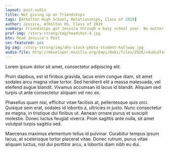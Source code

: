 ```yaml
---
layout: post-audio
title: Not giving up on friendships
tags: [Atholton High School, Relationships, Class of 2019] 
author: Jessica, Atholton HS, Class of 2019
summary: Friendships got Jessica through a busy school year. No matter how busy life was, she made sure to maintain friendships and take a break once and a while.
prof-img: /story-strong/img/headshot-4.jpg
btn: Read Jessica's Post
sec-featured: yes
bg-img: /story-strong/img/ahs-stock-photo-student-hallway.jpg
audio-file: http://developer.mozilla.org/@api/deki/files/2926/=AudioTest_(1).ogg
---
```


Lorem ipsum dolor sit amet, consectetur adipiscing elit. 

Proin dapibus, est id finibus gravida, lacus enim congue diam, sit amet sodales arcu magna vitae tortor. Sed hendrerit elit a massa malesuada, vel eleifend augue blandit. Vivamus accumsan id lacus id blandit. Aliquam sed turpis ut ante consectetur aliquam vel nec ex. 

Phasellus quam nisi, efficitur vitae facilisis at, pellentesque quis orci. Quisque sem erat, sodales id lobortis a, ultricies in justo. Nunc consectetur ex magna, in tristique dui finibus ut. Aenean ornare purus et suscipit molestie. Donec luctus feugiat viverra. Proin sagittis ante nulla, sit amet volutpat turpis sagittis sed. 

Maecenas maximus elementum tellus id pulvinar. Curabitur tempus ipsum lacus, at scelerisque tortor placerat vitae. Donec rutrum, purus vitae aliquam luctus, nisl dui porttitor arcu, a lobortis diam nibh eu dui.